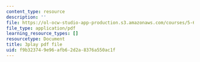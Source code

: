 ```yaml
---
content_type: resource
description: ''
file: https://ol-ocw-studio-app-production.s3.amazonaws.com/courses/5-61-physical-chemistry-fall-2017/f9b323749e96afb62d2a8376a550ac1f_gkRRlmes_jE.pdf
file_type: application/pdf
learning_resource_types: []
resourcetype: Document
title: 3play pdf file
uid: f9b32374-9e96-afb6-2d2a-8376a550ac1f
---
```

